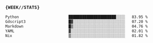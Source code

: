 ### `{WEEK//STATS}` 
<!--START_SECTION:waka-->

```txt
Python                      █████████████████████░░░░   83.95 %
Gdscript3                   █▓░░░░░░░░░░░░░░░░░░░░░░░   07.20 %
Markdown                    █▒░░░░░░░░░░░░░░░░░░░░░░░   04.76 %
YAML                        ▓░░░░░░░░░░░░░░░░░░░░░░░░   02.01 %
Nix                         ▒░░░░░░░░░░░░░░░░░░░░░░░░   01.82 %
```

<!--END_SECTION:waka-->

